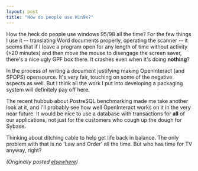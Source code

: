 ```yaml
---
layout: post
title: "How do people use Win9x?"
---
```




<p>How the heck do people use windows 95/98 all the time?
For the few things I use it -- translating Word documents
properly, operating the scanner -- it seems that if I leave
a program open for any length of time without activity (&gt;20
minutes) and then move the mouse to disengage the screen
saver, there's a nice ugly GPF box there. It crashes even
when it's doing <b>nothing</b>?

<p>In the process of writing a document justifying making
OpenInteract (and SPOPS) opensource. It's very fair,
touching on some of the negative aspects as well. But I
think all the work I put into developing a packaging system
will definitely pay off here.

<p>The recent hubbub about PostreSQL benchmarking made me
take another look at it, and I'll probably see how well
OpenInteract works on it in the very near future. It would
be nice to use a database with transactions for <b>all</b>
of our applications, not just for the customers who cough up
the dough for Sybase.

<p>Thinking about ditching cable to help get life back in
balance. The only problem with that is no 'Law and Order'
all the time. But who has time for TV anyway, right?

<p><em>(Originally posted <a href="http://www.advogato.org/person/cwinters/diary.html?start=16">elsewhere</a>)</em></p>



